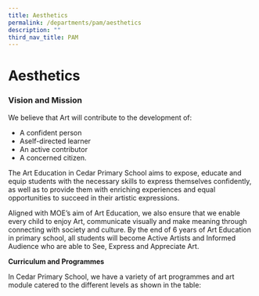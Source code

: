```yaml
---
title: Aesthetics
permalink: /departments/pam/aesthetics
description: ""
third_nav_title: PAM
---
```

# **Aesthetics**

### Vision and Mission

We believe that Art will contribute to the development of:

*   A confident person
*   Aself-directed learner
*   An active contributor
*   A concerned citizen.

The Art Education in Cedar Primary School aims to expose, educate and equip students with the necessary skills to express themselves confidently, as well as to provide them with enriching experiences and equal opportunities to succeed in their artistic expressions.

Aligned with MOE’s aim of Art Education, we also ensure that we enable every child to enjoy Art, communicate visually and make meaning through connecting with society and culture. By the end of 6 years of Art Education in primary school, all students will become Active Artists and Informed Audience who are able to See, Express and Appreciate Art.

**Curriculum and Programmes**

In Cedar Primary School, we have a variety of art programmes and art module catered to the different levels as shown in the table: